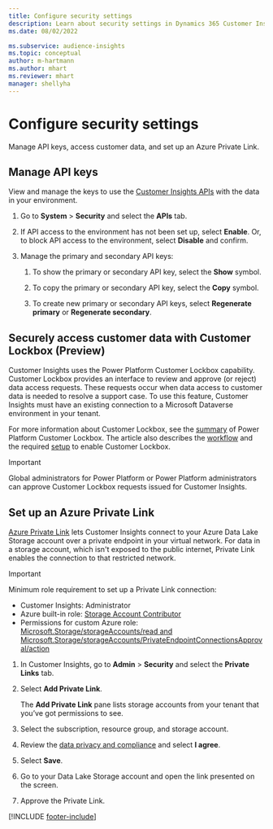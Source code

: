 ```yaml
---
title: Configure security settings
description: Learn about security settings in Dynamics 365 Customer Insights.
ms.date: 08/02/2022

ms.subservice: audience-insights
ms.topic: conceptual
author: m-hartmann
ms.author: mhart
ms.reviewer: mhart
manager: shellyha
---
```


# Configure security settings

Manage API keys, access customer data, and set up an Azure Private Link.

## Manage API keys

View and manage the keys to use the [Customer Insights APIs](apis.md) with the data in your environment.

1. Go to **System** > **Security** and select the **APIs** tab.

1. If API access to the environment has not been set up, select **Enable**. Or, to block API access to the environment, select **Disable** and confirm.

1. Manage the primary and secondary API keys:

   1. To show the primary or secondary API key, select the **Show** symbol.

   1. To copy the primary or secondary API key, select the **Copy** symbol.

   1. To create new primary or secondary API keys, select **Regenerate primary** or **Regenerate secondary**.

## Securely access customer data with Customer Lockbox (Preview)

Customer Insights uses the Power Platform Customer Lockbox capability. Customer Lockbox provides an interface to review and approve (or reject) data access requests. These requests occur when data access to customer data is needed to resolve a support case. To use this feature, Customer Insights must have an existing connection to a Microsoft Dataverse environment in your tenant.

For more information about Customer Lockbox, see the [summary](/power-platform/admin/about-lockbox#summary) of Power Platform Customer Lockbox. The article also describes the [workflow](/power-platform/admin/about-lockbox#workflow) and the required [setup](/power-platform/admin/about-lockbox#enable-the-lockbox-policy) to enable Customer Lockbox.

> [!IMPORTANT]
> Global administrators for Power Platform or Power Platform administrators can approve Customer Lockbox requests issued for Customer Insights.

## Set up an Azure Private Link

[Azure Private Link](/azure/private-link/private-link-overview) lets Customer Insights connect to your Azure Data Lake Storage account over a private endpoint in your virtual network. For data in a storage account, which isn't exposed to the public internet, Private Link enables the connection to that restricted network.

> [!IMPORTANT]
> Minimum role requirement to set up a Private Link connection:
>
> - Customer Insights: Administrator
> - Azure built-in role: [Storage Account Contributor](/azure/role-based-access-control/built-in-roles#storage-account-contributor)
> - Permissions for custom Azure role: [Microsoft.Storage/storageAccounts/read and Microsoft.Storage/storageAccounts/PrivateEndpointConnectionsApproval/action](/azure/role-based-access-control/resource-provider-operations#microsoftstorage)

1. In Customer Insights, go to **Admin** > **Security** and select the **Private Links** tab.

1. Select **Add Private Link**.

   The **Add Private Link** pane lists storage accounts from your tenant that you’ve got permissions to see.

1. Select the subscription, resource group, and storage account.

1. Review the [data privacy and compliance](connections.md#data-privacy-and-compliance) and select **I agree**.

1. Select **Save**.

1. Go to your Data Lake Storage account and open the link presented on the screen.

1. Approve the Private Link.


[!INCLUDE [footer-include](includes/footer-banner.md)]
